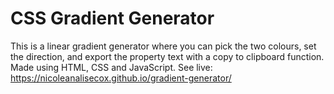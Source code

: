 # CSS Gradient Generator
This is a linear gradient generator where you can pick the two colours, set the direction, and export the property text with a copy to clipboard function. Made using HTML, CSS and JavaScript. See live: https://nicoleanalisecox.github.io/gradient-generator/
